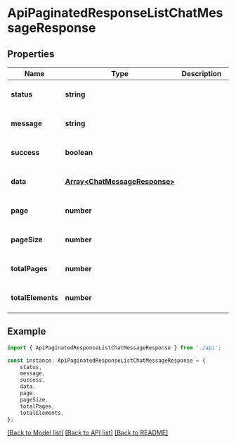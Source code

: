 # ApiPaginatedResponseListChatMessageResponse


## Properties

Name | Type | Description | Notes
------------ | ------------- | ------------- | -------------
**status** | **string** |  | [optional] [default to undefined]
**message** | **string** |  | [optional] [default to undefined]
**success** | **boolean** |  | [optional] [default to undefined]
**data** | [**Array&lt;ChatMessageResponse&gt;**](ChatMessageResponse.md) |  | [optional] [default to undefined]
**page** | **number** |  | [optional] [default to undefined]
**pageSize** | **number** |  | [optional] [default to undefined]
**totalPages** | **number** |  | [optional] [default to undefined]
**totalElements** | **number** |  | [optional] [default to undefined]

## Example

```typescript
import { ApiPaginatedResponseListChatMessageResponse } from './api';

const instance: ApiPaginatedResponseListChatMessageResponse = {
    status,
    message,
    success,
    data,
    page,
    pageSize,
    totalPages,
    totalElements,
};
```

[[Back to Model list]](../README.md#documentation-for-models) [[Back to API list]](../README.md#documentation-for-api-endpoints) [[Back to README]](../README.md)

